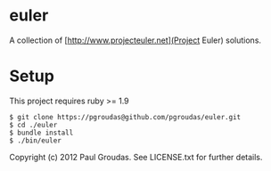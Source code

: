 # euler

A collection of [http://www.projecteuler.net](Project Euler) solutions.

# Setup

This project requires ruby \>= 1.9

```
$ git clone https://pgroudas@github.com/pgroudas/euler.git
$ cd ./euler
$ bundle install
$ ./bin/euler
```

Copyright (c) 2012 Paul Groudas. See LICENSE.txt for
further details.

